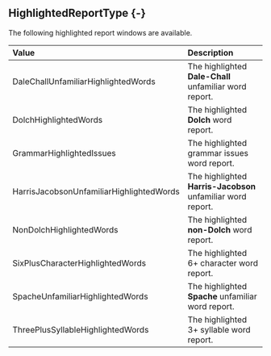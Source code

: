 ## HighlightedReportType {-}

The following highlighted report windows are available.

Value   |   Description
| :-- | :-- |
DaleChallUnfamiliarHighlightedWords | The highlighted **Dale-Chall** unfamiliar word report.
DolchHighlightedWords | The highlighted **Dolch** word report.
GrammarHighlightedIssues | The highlighted grammar issues word report.
HarrisJacobsonUnfamiliarHighlightedWords | The highlighted **Harris-Jacobson** unfamiliar word report.
NonDolchHighlightedWords | The highlighted **non-Dolch** word report.
SixPlusCharacterHighlightedWords | The highlighted 6+ character word report.
SpacheUnfamiliarHighlightedWords | The highlighted **Spache** unfamiliar word report.
ThreePlusSyllableHighlightedWords | The highlighted 3+ syllable word report.
